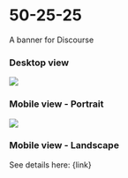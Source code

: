 # 50-25-25
A banner for Discourse

### Desktop view
<img src="https://i.imgur.com/cYrBpZY.png">

### Mobile view - Portrait
<img src="https://i.imgur.com/bW44rud.gif">

### Mobile view - Landscape


See details here: {link}
